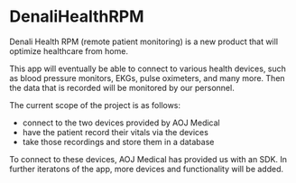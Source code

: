 # DenaliHealthRPM

Denali Health RPM (remote patient monitoring) is a new product that will optimize healthcare from home.

This app will eventually be able to connect to various health devices, such as blood pressure monitors, EKGs, pulse oximeters, and many more. Then the data that is recorded will be monitored by our personnel.

The current scope of the project is as follows:

- connect to the two devices provided by AOJ Medical
- have the patient record their vitals via the devices
- take those recordings and store them in a database

To connect to these devices, AOJ Medical has provided us with an SDK. In further iteratons of the app, more devices and functionality will be added.
